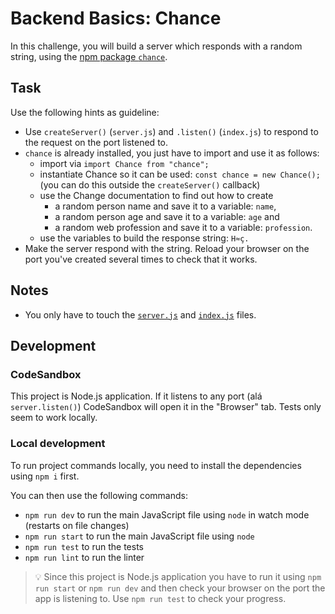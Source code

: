 # Backend Basics: Chance

In this challenge, you will build a server which responds with a random string, using the [npm package `chance`](https://chancejs.com/index.html).

## Task

Use the following hints as guideline:

- Use `createServer()` (`server.js`) and `.listen()` (`index.js`) to respond to the request on the port listened to.
- `chance` is already installed, you just have to import and use it as follows:
  - import via `import Chance from "chance";`
  - instantiate Chance so it can be used: `const chance = new Chance();` (you can do this outside the `createServer()` callback)
  - use the Change documentation to find out how to create
    - a random person name and save it to a variable: `name`,
    - a random person age and save it to a variable: `age` and
    - a random web profession and save it to a variable: `profession`.
  - use the variables to build the response string: `H≈ç.`
- Make the server respond with the string. Reload your browser on the port you've created several times to check that it works.

## Notes

- You only have to touch the [`server.js`](./server.js) and [`index.js`](./index.js) files.

## Development

### CodeSandbox

This project is Node.js application. If it listens to any port (alá `server.listen()`) CodeSandbox will open it in the "Browser" tab. Tests only seem to work locally.

### Local development

To run project commands locally, you need to install the dependencies using `npm i` first.

You can then use the following commands:

- `npm run dev` to run the main JavaScript file using `node` in watch mode (restarts on file changes)
- `npm run start` to run the main JavaScript file using `node`
- `npm run test` to run the tests
- `npm run lint` to run the linter

> 💡 Since this project is Node.js application you have to run it using `npm run start` or `npm run dev` and then check your browser on the port the app is listening to. Use `npm run test` to check your progress.
